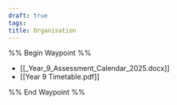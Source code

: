 ```yaml
---
draft: true
tags: 
title: Organisation
---
```


%% Begin Waypoint %%

- [[_Year_9_Assessment_Calendar_2025.docx]]
- [[Year 9 Timetable.pdf]]

%% End Waypoint %%
